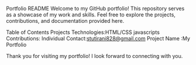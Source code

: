 Portfolio README
Welcome to my GitHub portfolio! This repository serves as a showcase of my work and skills. Feel free to explore the projects, contributions, and documentation provided here.

Table of Contents
Projects
Technologies:HTML/CSS javascripts
Contributions: Individual
Contact:stutirani828@gmail.com
Project Name :My Portfolio

Thank you for visiting my portfolio! I look forward to connecting with you.
